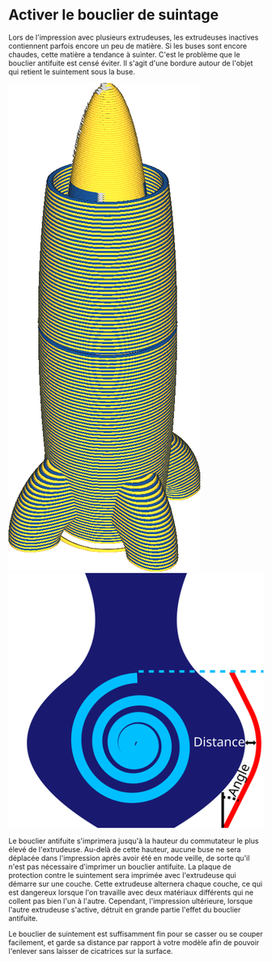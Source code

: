Activer le bouclier de suintage
===

Lors de l'impression avec plusieurs extrudeuses, les extrudeuses inactives contiennent parfois encore un peu de matière. Si les buses sont encore chaudes, cette matière a tendance à suinter. C'est le problème que le bouclier antifuite est censé éviter. Il s'agit d'une bordure autour de l'objet qui retient le suintement sous la buse.

![Le bouclier antifuite est imprimé avec la première extrudeuse d'une couche, ce qui provoque une alternance de motifs si l'impression se fait avec deux extrudeuses](../../../articles/images/ooze_shield.png)
![Certains paramètres peuvent être ajustés pour le bouclier anti-fuite](../images/ooze_shield_fr.svg)

Le bouclier antifuite s'imprimera jusqu'à la hauteur du commutateur le plus élevé de l'extrudeuse. Au-delà de cette hauteur, aucune buse ne sera déplacée dans l'impression après avoir été en mode veille, de sorte qu'il n'est pas nécessaire d'imprimer un bouclier antifuite. La plaque de protection contre le suintement sera imprimée avec l'extrudeuse qui démarre sur une couche. Cette extrudeuse alternera chaque couche, ce qui est dangereux lorsque l'on travaille avec deux matériaux différents qui ne collent pas bien l'un à l'autre. Cependant, l'impression ultérieure, lorsque l'autre extrudeuse s'active, détruit en grande partie l'effet du bouclier antifuite.

Le bouclier de suintement est suffisamment fin pour se casser ou se couper facilement, et garde sa distance par rapport à votre modèle afin de pouvoir l'enlever sans laisser de cicatrices sur la surface.
